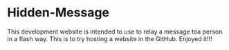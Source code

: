 # Hidden-Message

This development website is intended to use to relay a message toa person in a flash way. This is to try hosting a website in the GitHub. Enjoyed it!!!